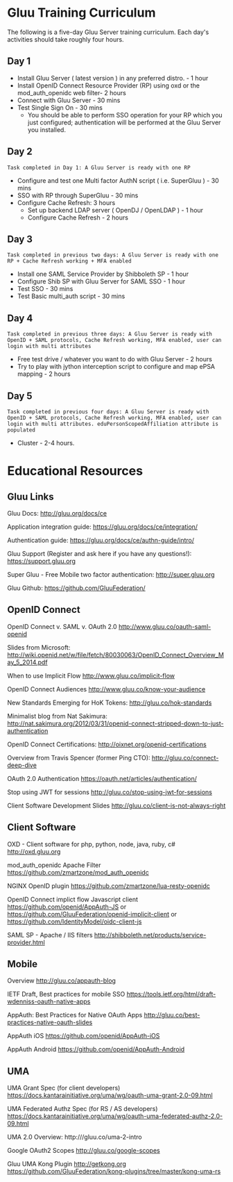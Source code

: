 # Gluu Training Curriculum 
The following is a five-day Gluu Server training curriculum. Each day's activities should take roughly four hours.  

## Day 1

 - Install Gluu Server ( latest version ) in any preferred distro. - 1 hour
 - Install OpenID Connect Resource Provider (RP) using oxd or the mod_auth_openidc web filter- 2 hours
 - Connect with Gluu Server - 30 mins
 - Test Single Sign On - 30 mins
   - You should be able to perform SSO operation for your RP which you just configured; authentication will be performed at the Gluu Server you installed. 

## Day 2

`Task completed in Day 1: A Gluu Server is ready with one RP` 

 - Configure and test one Multi factor AuthN script ( i.e. SuperGluu ) - 30 mins
 - SSO with RP through SuperGluu - 30 mins
 - Configure Cache Refresh: 3 hours
   - Set up backend LDAP server ( OpenDJ / OpenLDAP ) - 1 hour
   - Configure Cache Refresh - 2 hours

## Day 3

`Task completed in previous two days: A Gluu Server is ready with one RP + Cache Refresh working + MFA enabled`

 - Install one SAML Service Provider by Shibboleth SP - 1 hour
 - Configure Shib SP with Gluu Server for SAML SSO - 1 hour
 - Test SSO - 30 mins
 - Test Basic multi_auth script - 30 mins

## Day 4

`Task completed in previous three days: A Gluu Server is ready with OpenID + SAML protocols, Cache Refresh working, MFA enabled, user can login with multi attributes`

 - Free test drive / whatever you want to do with Gluu Server - 2 hours
 - Try to play with jython interception script to configure and map ePSA mapping - 2 hours

## Day 5

`Task completed in previous four days: A Gluu Server is ready with OpenID + SAML protocols, Cache Refresh working, MFA enabled, user can login with multi attributes. eduPersonScopedAffiliation attribute is populated`

 - Cluster - 2-4 hours. 

# Educational Resources

## Gluu Links

Gluu Docs:
http://gluu.org/docs/ce

Application integration guide:
https://gluu.org/docs/ce/integration/

Authentication guide:
https://gluu.org/docs/ce/authn-guide/intro/

Gluu Support (Register and ask here if you have any questions!):
https://support.gluu.org

Super Gluu - Free Mobile two factor authentication:
http://super.gluu.org

Gluu Github:
https://github.com/GluuFederation/


## OpenID Connect


OpenID Connect v. SAML v. OAuth 2.0
http://www.gluu.co/oauth-saml-openid

Slides from Microsoft:
http://wiki.openid.net/w/file/fetch/80030063/OpenID_Connect_Overview_May_5_2014.pdf

When to use Implicit Flow
http://www.gluu.co/implicit-flow

OpenID Connect Audiences
http://www.gluu.co/know-your-audience

New Standards Emerging for HoK Tokens:
http://gluu.co/hok-standards

Minimalist blog from Nat Sakimura:
http://nat.sakimura.org/2012/03/31/openid-connect-stripped-down-to-just-authentication

OpenID Connect Certifications:
http://oixnet.org/openid-certifications

Overview from Travis Spencer (former Ping CTO):
http://gluu.co/connect-deep-dive

OAuth 2.0 Authentication
https://oauth.net/articles/authentication/

Stop using JWT for sessions
http://gluu.co/stop-using-jwt-for-sessions

Client Software Development Slides
http://gluu.co/client-is-not-always-right

## Client Software


OXD - Client software for php, python, node, java, ruby, c#
http://oxd.gluu.org

mod_auth_openidc Apache Filter
https://github.com/zmartzone/mod_auth_openidc

NGINX OpenID plugin
https://github.com/zmartzone/lua-resty-openidc

OpenID Connect implict flow Javascript client
https://github.com/openid/AppAuth-JS
or
https://github.com/GluuFederation/openid-implicit-client
or 
https://github.com/IdentityModel/oidc-client-js

SAML SP - Apache / IIS filters
http://shibboleth.net/products/service-provider.html

## Mobile


Overview
http://gluu.co/appauth-blog

IETF Draft, Best practices for mobile SSO
https://tools.ietf.org/html/draft-wdenniss-oauth-native-apps

AppAuth: Best Practices for Native OAuth Apps
http://gluu.co/best-practices-native-oauth-slides

AppAuth iOS
https://github.com/openid/AppAuth-iOS

AppAuth Android
https://github.com/openid/AppAuth-Android

## UMA

UMA Grant Spec (for client developers)
https://docs.kantarainitiative.org/uma/wg/oauth-uma-grant-2.0-09.html

UMA Federated Authz Spec (for RS / AS developers)
https://docs.kantarainitiative.org/uma/wg/oauth-uma-federated-authz-2.0-09.html

UMA 2.0 Overview:
http:///gluu.co/uma-2-intro

Google OAuth2 Scopes
http://gluu.co/google-scopes

Gluu UMA Kong Plugin
http://getkong.org
https://github.com/GluuFederation/kong-plugins/tree/master/kong-uma-rs

